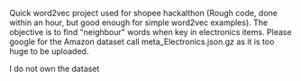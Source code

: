 Quick word2vec project used for shopee hackalthon (Rough code, done within an hour, but good enough for simple word2vec examples). The objective is to find "neighbour" words when key in electronics items. Please google for the Amazon dataset call meta_Electronics.json.gz as it is too huge to be uploaded.

I do not own the dataset
 
